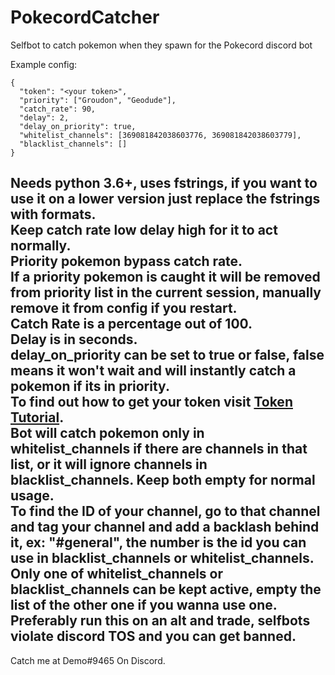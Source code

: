 # PokecordCatcher
Selfbot to catch pokemon when they spawn for the Pokecord discord bot  

Example config:
```
{
  "token": "<your token>",
  "priority": ["Groudon", "Geodude"],
  "catch_rate": 90,
  "delay": 2,
  "delay_on_priority": true,
  "whitelist_channels": [369081842038603776, 369081842038603779],
  "blacklist_channels": []
}
```

Needs python 3.6+, uses fstrings, if you want to use it on a lower version just replace the fstrings with formats.  
Keep catch rate low delay high for it to act normally.  
Priority pokemon bypass catch rate.  
If a priority pokemon is caught it will be removed from priority list in the current session, manually remove it from config if you restart.  
Catch Rate is a percentage out of 100.  
Delay is in seconds.  
delay_on_priority can be set to true or false, false means it won't wait and will instantly catch a pokemon if its in priority.  
To find out how to get your token visit [Token Tutorial](https://github.com/TheRacingLion/Discord-SelfBot/wiki/Discord-Token-Tutorial).  
Bot will catch pokemon only in whitelist_channels if there are channels in that list, or it will ignore channels in blacklist_channels. Keep both empty for normal usage.  
To find the ID of your channel, go to that channel and tag your channel and add a backlash behind it, ex: "\#general", the number is the id you can use in blacklist_channels or whitelist_channels.  
Only one of whitelist_channels or blacklist_channels can be kept active, empty the list of the other one if you wanna use one.  
Preferably run this on an alt and trade, selfbots violate discord TOS and you can get banned.  
-  
Catch me at Demo#9465 On Discord.